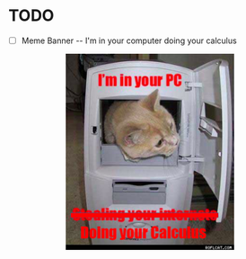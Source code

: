 


# TODO

* [ ] Meme Banner -- I'm in your computer doing your calculus


<p align="center">
  <img src="../.img/calculus_cat.png" width="300px"/>
</p>

